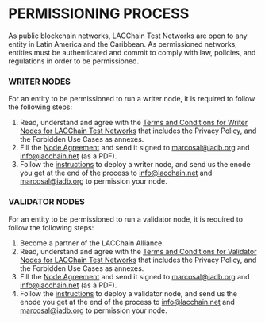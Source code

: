 # PERMISSIONING PROCESS

As public blockchain networks, LACChain Test Networks are open to any entity in Latin America and the Caribbean. As permissioned networks, entities must be authenticated and commit to comply with law, policies, and regulations in order to be permissioned. 

### WRITER NODES

For an entity to be permissioned to run a writer node, it is required to follow the following steps:

1. Read, understand and agree with the [Terms and Conditions for Writer Nodes for LACChain Test Networks](https://github.com/lacchain/pantheon-network/blob/master/TERMS_AND_COND_WRITER_NODE.md) that includes the Privacy Policy, and the Forbidden Use Cases as annexes. 
2. Fill the [Node Agreement](https://github.com/lacchain/besu-network/blob/master/NODE_AGREEMENT.md) and send it signed to marcosal@iadb.org and info@lacchain.net (as a PDF).
3. Follow the [instructions](https://github.com/lacchain/pantheon-network/blob/master/DEPLOY_NODE.md) to deploy a writer node, and send us the enode you get at the end of the process to info@lacchain.net and marcosal@iadb.org to permission your node.


### VALIDATOR NODES

For an entity to be permissioned to run a validator node, it is required to follow the following steps:

1. Become a partner of the LACChain Alliance.
2. Read, understand and agree with the [Terms and Conditions for Validator Nodes for LACChain Test Networks](https://github.com/lacchain/pantheon-network/blob/master/TERMS_AND_COND_VAL_NODE.md) that includes the Privacy Policy, and the Forbidden Use Cases as annexes. 
3. Fill the [Node Agreement](https://github.com/lacchain/besu-network/blob/master/NODE_AGREEMENT.md) and send it signed to marcosal@iadb.org and info@lacchain.net (as a PDF).
4. Follow the [instructions](https://github.com/lacchain/pantheon-network/blob/master/DEPLOY_NODE.md) to deploy a validator node, and send us the enode you get at the end of the process to info@lacchain.net and marcosal@iadb.org to permission your node.





